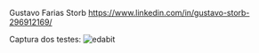 Gustavo Farias Storb https://www.linkedin.com/in/gustavo-storb-296912169/

Captura dos testes:
![edabit](https://user-images.githubusercontent.com/93295816/160973214-4ddb521a-53a1-4a85-acd7-ab9b045c9e1e.png)
